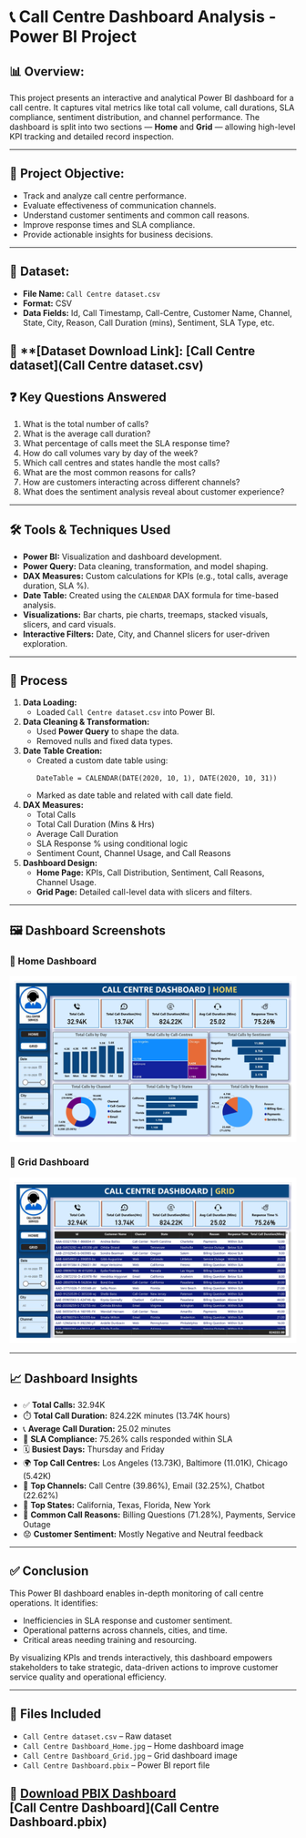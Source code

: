# 📞 Call Centre Dashboard Analysis - Power BI Project

## 📊 Overview:
This project presents an interactive and analytical Power BI dashboard for a call centre. It captures vital metrics like total call volume, call durations, SLA compliance, sentiment distribution, and channel performance. The dashboard is split into two sections — **Home** and **Grid** — allowing high-level KPI tracking and detailed record inspection.

---

## 🎯 Project Objective:
- Track and analyze call centre performance.
- Evaluate effectiveness of communication channels.
- Understand customer sentiments and common call reasons.
- Improve response times and SLA compliance.
- Provide actionable insights for business decisions.

---

## 📁 Dataset:
- **File Name:** `Call Centre dataset.csv`
- **Format:** CSV
- **Data Fields:** Id, Call Timestamp, Call-Centre, Customer Name, Channel, State, City, Reason, Call Duration (mins), Sentiment, SLA Type, etc.

📂 **[Dataset Download Link]:
[Call Centre dataset](Call Centre dataset.csv)
---

## ❓ Key Questions Answered
1. What is the total number of calls?
2. What is the average call duration?
3. What percentage of calls meet the SLA response time?
4. How do call volumes vary by day of the week?
5. Which call centres and states handle the most calls?
6. What are the most common reasons for calls?
7. How are customers interacting across different channels?
8. What does the sentiment analysis reveal about customer experience?

---

## 🛠️ Tools & Techniques Used
- **Power BI:** Visualization and dashboard development.
- **Power Query:** Data cleaning, transformation, and model shaping.
- **DAX Measures:** Custom calculations for KPIs (e.g., total calls, average duration, SLA %).
- **Date Table:** Created using the `CALENDAR` DAX formula for time-based analysis.
- **Visualizations:** Bar charts, pie charts, treemaps, stacked visuals, slicers, and card visuals.
- **Interactive Filters:** Date, City, and Channel slicers for user-driven exploration.

---

## 🔁 Process
1. **Data Loading:**
   - Loaded `Call Centre dataset.csv` into Power BI.
2. **Data Cleaning & Transformation:**
   - Used **Power Query** to shape the data.
   - Removed nulls and fixed data types.
3. **Date Table Creation:**
   - Created a custom date table using:
     ```DAX
     DateTable = CALENDAR(DATE(2020, 10, 1), DATE(2020, 10, 31))
     ```
   - Marked as date table and related with call date field.
4. **DAX Measures:**
   - Total Calls
   - Total Call Duration (Mins & Hrs)
   - Average Call Duration
   - SLA Response % using conditional logic
   - Sentiment Count, Channel Usage, and Call Reasons
5. **Dashboard Design:**
   - **Home Page:** KPIs, Call Distribution, Sentiment, Call Reasons, Channel Usage.
   - **Grid Page:** Detailed call-level data with slicers and filters.

---

## 🖼️ Dashboard Screenshots
### 📌 Home Dashboard
![Call Centre Dashboard - Home](Call%20Centre%20Dashboard_Home.jpg)

### 📌 Grid Dashboard
![Call Centre Dashboard - Grid](Call%20Centre%20Dashboard_Grid.jpg)

---

## 📈 Dashboard Insights
- ✅ **Total Calls:** 32.94K
- ⏱️ **Total Call Duration:** 824.22K minutes (13.74K hours)
- 📞 **Average Call Duration:** 25.02 minutes
- 🎯 **SLA Compliance:** 75.26% calls responded within SLA
- 🗓️ **Busiest Days:** Thursday and Friday
- 🌍 **Top Call Centres:** Los Angeles (13.73K), Baltimore (11.01K), Chicago (5.42K)
- 📡 **Top Channels:** Call Centre (39.86%), Email (32.25%), Chatbot (22.62%)
- 📍 **Top States:** California, Texas, Florida, New York
- 🧾 **Common Call Reasons:** Billing Questions (71.28%), Payments, Service Outage
- 😟 **Customer Sentiment:** Mostly Negative and Neutral feedback

---

## ✅ Conclusion
This Power BI dashboard enables in-depth monitoring of call centre operations. It identifies:
- Inefficiencies in SLA response and customer sentiment.
- Operational patterns across channels, cities, and time.
- Critical areas needing training and resourcing.

By visualizing KPIs and trends interactively, this dashboard empowers stakeholders to take strategic, data-driven actions to improve customer service quality and operational efficiency.

---

## 📂 Files Included
- `Call Centre dataset.csv` – Raw dataset
- `Call Centre Dashboard_Home.jpg` – Home dashboard image
- `Call Centre Dashboard_Grid.jpg` – Grid dashboard image
- `Call Centre Dashboard.pbix` – Power BI report file

📌 **[Download PBIX Dashboard](#)**  
[Call Centre Dashboard](Call Centre Dashboard.pbix)
---


